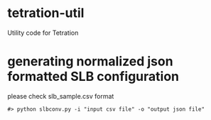 # tetration-util
Utility code for Tetration 


# generating normalized json formatted SLB configuration 
please check slb_sample.csv format 
```
#> python slbconv.py -i "input csv file" -o "output json file" 
```
